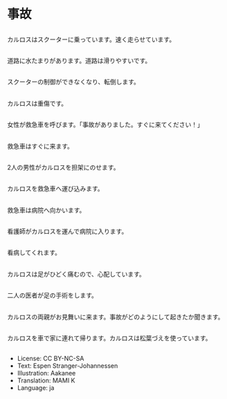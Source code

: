 # 事故

##
カルロスはスクーターに乗っています。速く走らせています。

##
道路に水たまりがあります。道路は滑りやすいです。

##
スクーターの制御ができなくなり、転倒します。

##
カルロスは重傷です。

##
女性が救急車を呼びます。「事故がありました。すぐに来てください！」

##
救急車はすぐに来ます。

##
2人の男性がカルロスを担架にのせます。

##
カルロスを救急車へ運び込みます。

##
救急車は病院へ向かいます。

##
看護師がカルロスを運んで病院に入ります。

##
看病してくれます。

##
カルロスは足がひどく痛むので、心配しています。

##
二人の医者が足の手術をします。

##
カルロスの両親がお見舞いに来ます。事故がどのようにして起きたか聞きます。

##
カルロスを車で家に連れて帰ります。カルロスは松葉づえを使っています。

##
* License: CC BY-NC-SA
* Text: Espen Stranger-Johannessen
* Illustration: Aakanee
* Translation: MAMI K
* Language: ja
